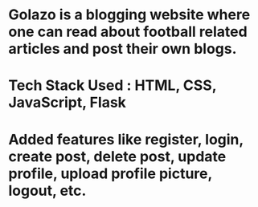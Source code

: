 # Golazo is a blogging website where one can read about football related articles and post their own blogs.
# Tech Stack Used : HTML, CSS, JavaScript, Flask
# Added features like register, login, create post, delete post, update profile, upload profile picture, logout, etc.
